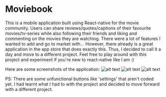 # Moviebook

This is a mobile application built using React-native for the movie community. Users can share reviews/quotes/captions of their favourite movies/tv-series while also following their friends and liking and commenting on the movies they are watching. There were a lot of features I wanted to add and go to market with... However, there already is a great application in the app store that does exactly this. Thus, I decided to call it a day and move to a different project. Feel free to play around with this project and experiment if you're new to react-native like I am :)

Here are some screenshots of the application:
![alt text](https://github.com/mehtamanan/Moviebook/blob/master/screenshots/screenshot_home_page.png "Home page")
![alt text](https://github.com/mehtamanan/Moviebook/blob/master/screenshots/screenshot_login_screen.png "Login page")
![alt text](https://github.com/mehtamanan/Moviebook/blob/master/screenshots/screenshot_profile_page.png "Profile page")


PS: There are some unfunctional buttons like 'settings' that aren't coded yet. I had learnt what I had to with the project and decided to move forward with a different project.
